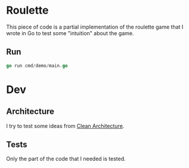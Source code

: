 # Roulette

This piece of code is a partial implementation of the roulette game
that I wrote in Go to test some "intuition" about the game.

## Run

```go
go run cmd/demo/main.go
```

# Dev

## Architecture

I try to test some ideas from [Clean Architecture](https://blog.cleancoder.com/uncle-bob/2012/08/13/the-clean-architecture.html).

## Tests

Only the part of the code that I needed is tested.